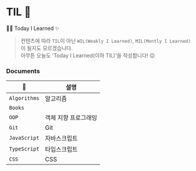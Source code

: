 # TIL 🔨
🧗‍♀️ Today I Learned ✨

> 컨텐츠에 따라 `TIL`이 아닌 `WIL(Weakly I Learned)`, `MIL(Montly I Learned)`이 될지도 모르겠습니다.  
> 아무튼 오늘도 'Today I Learned(이하 TIL)'을 작성합니다! :wink:

### Documents
|:file_folder:|설명|  
|---|----|
|`Algorithms`|알고리즘|
|`Books`| |
|`OOP`|객체 지향 프로그래밍|
|`Git`|Git|
|`JavaScript`|자바스크립트|
|`TypeScript`|타입스크립트|
|`CSS`|CSS|
